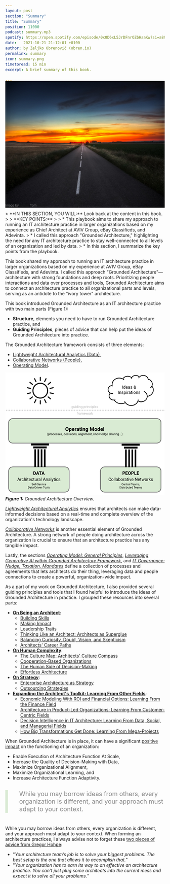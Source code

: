 ```yaml
---
layout: post
section: "Summary"
title: "Summary"
position: 11000
podcast: summary.mp3
spotify: https://open.spotify.com/episode/0x0D6xL5JrDFnrOZbHaaKw?si=a8969b9f2f854ba6
date:   2021-10-21 21:12:01 +0100
author: by Željko Obrenović (obren.io)
permalink: summary
icon: summary.png
timetoread: 15 min
excerpt: A brief summary of this book.

---
```

<img style="margin-top: -20px; width: 100%; height: 400px; object-fit: cover" src="assets/images/istock/iStock-496666941.jpg">
<div style="font-size: 70%; margin-top: -16px; color: grey; margin-bottom: 12px">
Image by <a target="_blank" href="https://www.istockphoto.com/en/portfolio/Ruhey">Ruhey</a> from <a target="_blank" href="https://www.istockphoto.com/">iStock</a>
</div>
> **IN THIS SECTION, YOU WILL:** Look back at the content in this book.
> 
> **KEY POINTS:**
>
> * This playbook aims to share my approach to running an IT architecture practice in larger organizations based on my experience as Chief Architect at AVIV Group, eBay Classifieds, and Adevinta. 
> * I called this approach "Grounded Architecture," highlighting the need for any IT architecture practice to stay well-connected to all levels of an organization and led by data.
> * In this section, I summarize the key points from the playbook.
<style>
 .quote {
     border-left: 8px solid #d9ead3;
     padding-left: 36px;
     margin-top: 30px;
     margin-bottom: 40px;
     font-size: 140%;
     font-style: normal;
     color:#888;
 }
    @media only screen and (max-width: 768px) {
        [class="quote"] {
            display: none;
        }
    }
</style>

This book shared my approach to running an IT architecture practice in larger organizations based on my experience at AVIV Group, eBay Classifieds, and Adevinta. I called this approach "Grounded Architecture"—architecture with strong foundations and deep roots. Prioritizing people interactions and data over processes and tools, Grounded Architecture aims to connect an architecture practice to all organizational parts and levels, serving as an antidote to the "ivory tower" architecture.

This book introduced Grounded Architecture as an IT architecture practice with two main parts (Figure 1):
* **Structure**, elements you need to have to run Grounded Architecture practice, and
* **Guiding Principles**, pieces of advice that can help put the ideas of Grounded Architecture into practice.

The Grounded Architecture framework consists of three elements:
* [Lightweight Architectural Analytics (Data)](analytics),
* [Collaborative Networks (People)](people),
* [Operating Model](operating-model).

![](assets/images/model.png)
***Figure 1:** Grounded Architecture Overview.*

*[Lightweight Architectural Analytics](analytics)* ensures that architects can make data-informed decisions based on a real-time and complete overview of the organization's technology landscape.

*[Collaborative Networks](people)* is another essential element of Grounded Architecture. A strong network of people doing architecture across the organization is crucial to ensure that an architecture practice has any tangible impact.

Lastly, the sections *[Operating Model: General Principles](operating-model)*, *[Leveraging Generative AI within Grounded Architecture Framework](gen-ai)*, and *[IT Governance: Nudge, Taxation, Mandates](governance)* define a collection of processes and agreements that lets architects do their thing, leveraging data and people connections to create a powerful, organization-wide impact.

As a part of my work on Grounded Architecture, I also provided several guiding principles and tools that I found helpful to introduce the ideas of Grounded Architecture in practice. I grouped these resources into several parts:

* [**On Being an Architect**](being-architect):
  * [Building Skills](skills)
  * [Making Impact](impact)
  * [Leadership Traits](leadership)
  * [Thinking Like an Architect: Architects as Superglue](superglue)
  * [Balancing Curiosity, Doubt, Vision, and Skepticism](balancing)
  * [Architects' Career Paths](career-paths)
* [**On Human Complexity**](human-complexity):
  * [The Culture Map: Architects' Culture Compass](culture-map)
  * [Cooperation-Based Organizations](six-simple-rules)
  * [The Human Side of Decision-Making](human-decisions)
  * [Effortless Architecture](effortless)
* [**On Strategy**](strategy):
  * [Enterprise Architecture as Strategy](ea-as-strategy)
  * [Outsourcing Strategies](outsourcing)
* [**Expanding the Architect's Toolkit: Learning From Other Fields**](expanding-toolkit):
  * [Economic Modeling With ROI and Financial Options: Learning From the Finance Field](economics)
  * [Architecture in Product-Led Organizations: Learning From Customer-Centric Fields](product) 
  * [Decision Intelligence in IT Architecture: Learning From Data, Social, and Managerial Fields](decision-intelligence)
  * [How Big Transformations Get Done: Learning From Mega-Projects](big-transformations)

When Grounded Architecture is in place, it can have a significant [positive impact](impact) on the functioning of an organization:

* Enable Execution of Architecture Function At Scale,
* Increase the Quality of Decision-Making with Data,
* Maximize Organizational Alignment,
* Maximize Organizational Learning, and
* Increase Architecture Function Adaptivity.

<div class="quote">
While you may borrow ideas from others, every organization is different, and your approach must adapt to your context.
</div>

While you may borrow ideas from others, every organization is different, and your approach must adapt to your context. When forming an architecture practices, I always advise not to forget these [two pieces of advice from Gregor Hohpe](https://architectelevator.com/architecture/organizing-architecture/):
 * "*Your architecture team’s job is to solve your biggest problems. The best setup is the one that allows it to accomplish that.*"
 * "*Your organization has to earn its way to an effective an architecture practice. You can’t just plug some architects into the current mess and expect it to solve all your problems.*"

